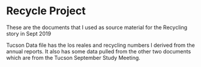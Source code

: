 # Recycle Project

These are the documents that I used as source material for the Recycling story in Sept 2019

Tucson Data file has the los reales and recycling numbers I derived from the annual reports.
It also has some data pulled from the other two documents which are from the Tucson September Study Meeting.

